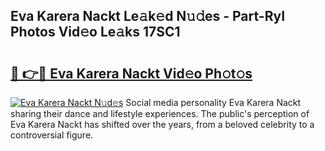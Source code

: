 ## Eva Karera Nackt Le𝚊k𝚎d N𝚞𝚍es - Part-RyI Photos Vid𝚎o Le𝚊ks 17SC1

# <h2><a href="http://fb92xw.evod.top/?m=Eva+Karera+Nackt">🔗 👉🔴 Eva Karera Nackt Vid𝚎o Ph𝚘t𝚘s</a></h2>

[![Eva Karera Nackt N𝚞d𝚎s](https://i.imgur.com/8V9OHl7.gif)](http://fb92xw.evod.top/?m=Eva+Karera+Nackt)
Social media personality Eva Karera Nackt sharing their dance and lifestyle experiences. The public's perception of Eva Karera Nackt has shifted over the years, from a beloved celebrity to a controversial figure. 
